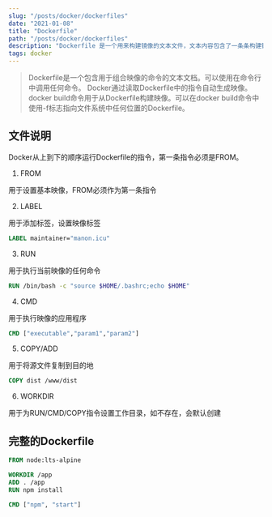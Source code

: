 ```yaml
---
slug: "/posts/docker/dockerfiles"
date: "2021-01-08"
title: "Dockerfile"
path: "/posts/docker/dockerfiles"
description: "Dockerfile 是一个用来构建镜像的文本文件，文本内容包含了一条条构建镜像所需的指令和说明"
tags: docker
---
```


> Dockerfile是一个包含用于组合映像的命令的文本文档。可以使用在命令行中调用任何命令。 Docker通过读取Dockerfile中的指令自动生成映像。
> docker build命令用于从Dockerfile构建映像。可以在docker build命令中使用-f标志指向文件系统中任何位置的Dockerfile。


## 文件说明

Docker从上到下的顺序运行Dockerfile的指令，第一条指令必须是FROM。

1. FROM

用于设置基本映像，FROM必须作为第一条指令

2. LABEL

用于添加标签，设置映像标签

``` dockerfile
LABEL maintainer="manon.icu"
```

3. RUN

用于执行当前映像的任何命令

``` dockerfile
RUN /bin/bash -c "source $HOME/.bashrc;echo $HOME"
```

4. CMD

用于执行映像的应用程序

``` dockerfile
CMD ["executable","param1","param2"]
```

5. COPY/ADD

用于将源文件复制到目的地

``` dockerfile
COPY dist /www/dist
```

6. WORKDIR

用于为RUN/CMD/COPY指令设置工作目录，如不存在，会默认创建


## 完整的Dockerfile

``` dockerfile
FROM node:lts-alpine

WORKDIR /app
ADD . /app
RUN npm install

CMD ["npm", "start"]
```